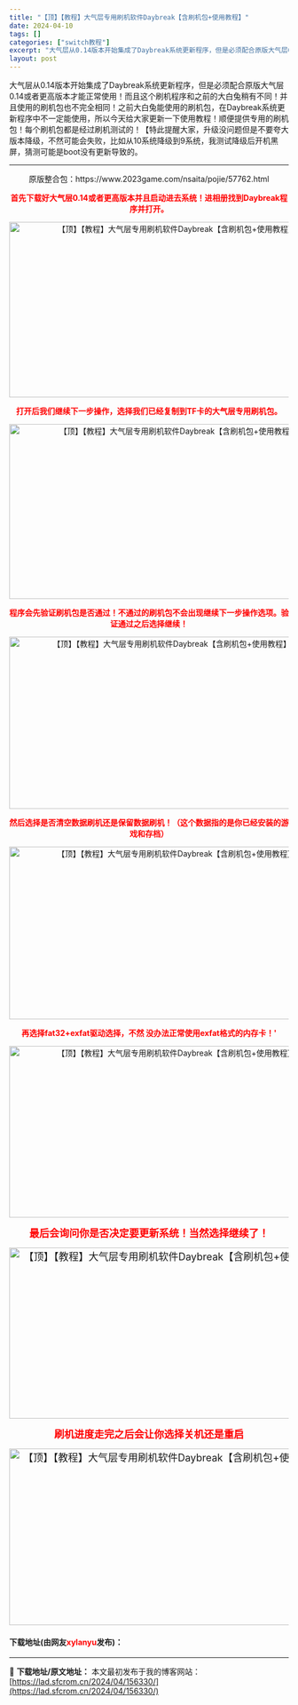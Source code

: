 ```yaml
---
title: "【顶】【教程】大气层专用刷机软件Daybreak【含刷机包+使用教程】"
date: 2024-04-10
tags: []
categories: ["switch教程"]
excerpt: "大气层从0.14版本开始集成了Daybreak系统更新程序，但是必须配合原版大气层0.14或者更高版本才能正常使用！而且这个刷机程序和之前的大白兔稍有不同！并且使用的刷机包也不完全相同！之前大白兔能使用的刷机包，在Daybreak系统更新程序中不一定能使用，所以今天给大家更新一下使用教程！顺便提供专&hellip;"
layout: post
---
```


 <p>大气层从0.14版本开始集成了Daybreak系统更新程序，但是必须配合原版大气层0.14或者更高版本才能正常使用！而且这个刷机程序和之前的大白兔稍有不同！并且使用的刷机包也不完全相同！之前大白兔能使用的刷机包，在Daybreak系统更新程序中不一定能使用，所以今天给大家更新一下使用教程！顺便提供专用的刷机包！每个刷机包都是经过刷机测试的！【特此提醒大家，升级没问题但是不要夸大版本降级，不然可能会失败，比如从10系统降级到9系统，我测试降级后开机黑屏，猜测可能是boot没有更新导致的。</p> <hr /> <p style="text-align: center;">原版整合包：https://www.2023game.com/nsaita/pojie/57762.html</p> <p style="text-align: center;"><strong><span style="font-size:14px;"><span style="color:#FF0000;">首先下载好大气层0.14或者更高版本并且启动进去系统！进相册找到Daybreak程序并打开。</span></span></strong></p> <p style="text-align: center;"><img src="https://lad.sfcrom.cn/wp-content/uploads/2024/04/20240410_66162ca76bc0a.webp" style="width: 588px; height: 316px;" alt="【顶】【教程】大气层专用刷机软件Daybreak【含刷机包+使用教程】" /></p> <p style="text-align: center;"><span style="color:#FF0000;"><strong>打开后我们继续下一步操作，选择我们已经复制到TF卡的大气层专用刷机包。</strong></span></p> <p style="text-align: center;"><img src="https://lad.sfcrom.cn/wp-content/uploads/2024/04/20240410_66162ca7cf28a.webp" style="width: 594px; height: 315px;" alt="【顶】【教程】大气层专用刷机软件Daybreak【含刷机包+使用教程】" /></p> <p style="text-align: center;"><strong><span style="color:#FF0000;">程序会先验证刷机包是否通过！不通过的刷机包不会出现继续下一步操作选项。验证通过之后选择继续！</span></strong></p> <p style="text-align: center;"><img src="https://lad.sfcrom.cn/wp-content/uploads/2024/04/20240410_66162ca82562d.webp" style="width: 570px; height: 310px;" alt="【顶】【教程】大气层专用刷机软件Daybreak【含刷机包+使用教程】" /></p> <p style="text-align: center;"><strong><span style="color:#FF0000;">然后选择是否清空数据刷机还是保留数据刷机！（这个数据指的是你已经安装的游戏和存档）</span></strong></p> <p style="text-align: center;"><img src="https://lad.sfcrom.cn/wp-content/uploads/2024/04/20240410_66162ca872559.webp" style="width: 586px; height: 311px;" alt="【顶】【教程】大气层专用刷机软件Daybreak【含刷机包+使用教程】" /></p> <p style="text-align: center;"><strong><span style="color:#FF0000;">再选择fat32+exfat驱动选择，不然 没办法正常使用exfat格式的内存卡！&#39;</span></strong></p> <p style="text-align: center;"><img src="https://lad.sfcrom.cn/wp-content/uploads/2024/04/20240410_66162ca8b9613.webp" style="width: 586px; height: 309px;" alt="【顶】【教程】大气层专用刷机软件Daybreak【含刷机包+使用教程】" /></p> <p style="text-align: center;"><strong><span style="color:#FF0000;"><font size="4">最后会询问你是否决定要更新系统！当然选择继续了！</font></span></strong></p> <p style="text-align: center;"><font size="4"><img src="https://lad.sfcrom.cn/wp-content/uploads/2024/04/20240410_66162ca9016df.webp" style="width: 588px; height: 308px;" alt="【顶】【教程】大气层专用刷机软件Daybreak【含刷机包+使用教程】" /></font></p> <p style="text-align: center;"><strong><span style="color:#FF0000;"><font size="4">刷机进度走完之后会让你选择关机还是重启</font></span></strong></p> <p style="text-align: center;"><font size="4"><img src="https://lad.sfcrom.cn/wp-content/uploads/2024/04/20240410_66162ca94571f.webp" style="width: 586px; height: 318px;" alt="【顶】【教程】大气层专用刷机软件Daybreak【含刷机包+使用教程】" /></font></p> <p><h4>下载地址(由网友<font color="red">xylanyu</font>发布)：</h4></p> 

---
📖 **下载地址/原文地址：** 本文最初发布于我的博客网站：[https://lad.sfcrom.cn/2024/04/156330/](https://lad.sfcrom.cn/2024/04/156330/)
